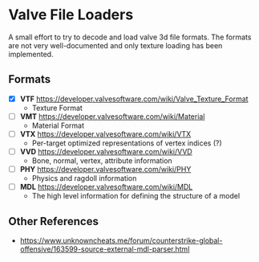 # Valve File Loaders

A small effort to try to decode and load valve 3d file formats. The formats are not very well-documented and only texture loading has been implemented.

## Formats

- [X] **VTF** https://developer.valvesoftware.com/wiki/Valve_Texture_Format
  - Texture Format
- [ ] **VMT** https://developer.valvesoftware.com/wiki/Material
  - Material Format
- [ ] **VTX** https://developer.valvesoftware.com/wiki/VTX
  - Per-target optimized representations of vertex indices (?)
- [ ] **VVD** https://developer.valvesoftware.com/wiki/VVD
  - Bone, normal, vertex, attribute information
- [ ] **PHY** https://developer.valvesoftware.com/wiki/PHY
  - Physics and ragdoll information
- [ ] **MDL** https://developer.valvesoftware.com/wiki/MDL
  - The high level information for defining the structure of a model

## Other References

- https://www.unknowncheats.me/forum/counterstrike-global-offensive/163599-source-external-mdl-parser.html
